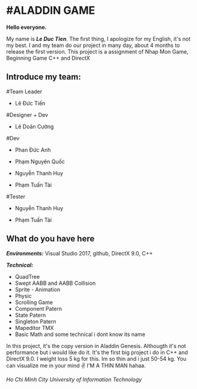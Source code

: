 #ALADDIN GAME
===
   **Hello everyone.**

My name is ***Le Duc Tien***. The first thing,  I apologize for my English, it's not my best. I and my team do our project in many day, about 4 months to release the first version. This project is a assignment of Nhap Mon Game, Beginning Game C++ and DirectX
   
**Introduce my team:**
-
#Team Leader
* Lê Đức Tiến

#Designer + Dev
* Lê Doãn Cường

#Dev
* Phan Đức Anh  

* Phạm Nguyên Quốc

* Nguyễn Thanh Huy

* Phạm Tuấn Tài

#Tester
* Nguyễn Thanh Huy

* Phạm Tuấn Tài


**What do you have here**
-

***Environments:*** Visual Studio 2017, github, DirectX 9.0, C++

***Technical:***  
*  QuadTree
*  Swept AABB and AABB Collision
*  Sprite - Animation
*  Physic
*  Scrolling Game
*  Component Patern 
*  State     Patern 
*  Singleton Patern 
*  Mapeditor TMX
*  Basic Math
and some technical i dont know its name

 In this project, it's the copy version in Aladdin Genesis. Althougth it's not performance but i would like do it. It's the first big project i do in C++ and DirectX 9.0. I weight loss 5 kg for this. Im so thin and i just 50-54 kg. You can visualize me in your mind ✌️  I'M A THIN MAN hahaa.

*Ho Chi Minh City University of Information Technology*
